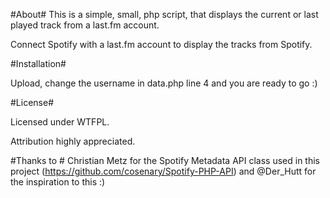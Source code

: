 #About#
This is a simple, small, php script, that displays the current or last played track from a last.fm account.


Connect Spotify with a last.fm account to display the tracks from Spotify.


#Installation#

Upload, change the username in data.php line 4 and you are ready to go :)


#License#

Licensed under WTFPL.

Attribution highly appreciated.


#Thanks to #
Christian Metz for the Spotify Metadata API class used in this project (https://github.com/cosenary/Spotify-PHP-API) and @Der_Hutt for the inspiration to this :)